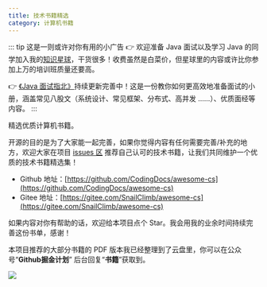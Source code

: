 ```yaml
---
title: 技术书籍精选
category: 计算机书籍
---
```


::: tip 这是一则或许对你有用的小广告
👉 欢迎准备 Java 面试以及学习 Java 的同学加入我的[知识星球](./../about-the-author/zhishixingqiu-two-years.md)，干货很多！收费虽然是白菜价，但星球里的内容或许比你参加上万的培训班质量还要高。

👉 [《Java 面试指北》](./../zhuanlan/java-mian-shi-zhi-bei.md)持续更新完善中！这是一份教你如何更高效地准备面试的小册，涵盖常见八股文（系统设计、常见框架、分布式、高并发 ......）、优质面经等内容。
:::

精选优质计算机书籍。

开源的目的是为了大家能一起完善，如果你觉得内容有任何需要完善/补充的地方，欢迎大家在项目 [issues 区](https://github.com/CodingDocs/awesome-cs/issues) 推荐自己认可的技术书籍，让我们共同维护一个优质的技术书籍精选集！

- Github 地址：[https://github.com/CodingDocs/awesome-cs](https://github.com/CodingDocs/awesome-cs)
- Gitee 地址：[https://gitee.com/SnailClimb/awesome-cs](https://gitee.com/SnailClimb/awesome-cs) 

如果内容对你有帮助的话，欢迎给本项目点个 Star。我会用我的业余时间持续完善这份书单，感谢！

本项目推荐的大部分书籍的 PDF 版本我已经整理到了云盘里，你可以在公众号“**Github掘金计划**” 后台回复“**书籍**”获取到。

![](https://guide-blog-images.oss-cn-shenzhen.aliyuncs.com/github/javaguide/booksimage-20220409153638398.png)